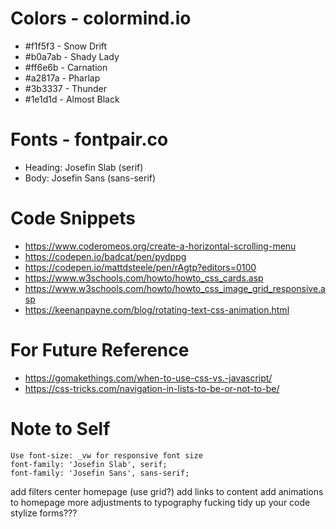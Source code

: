 # Colors - colormind.io
* #f1f5f3 - Snow Drift
* #b0a7ab - Shady Lady
* #ff6e6b - Carnation
* #a2817a - Pharlap
* #3b3337 - Thunder
* #1e1d1d - Almost Black

# Fonts - fontpair.co
* Heading: Josefin Slab (serif)
* Body: Josefin Sans (sans-serif)

# Code Snippets
* https://www.coderomeos.org/create-a-horizontal-scrolling-menu
* https://codepen.io/badcat/pen/pydppg
* https://codepen.io/mattdsteele/pen/rAgtp?editors=0100
* https://www.w3schools.com/howto/howto_css_cards.asp
* https://www.w3schools.com/howto/howto_css_image_grid_responsive.asp
* https://keenanpayne.com/blog/rotating-text-css-animation.html

# For Future Reference
* https://gomakethings.com/when-to-use-css-vs.-javascript/
* https://css-tricks.com/navigation-in-lists-to-be-or-not-to-be/
    
# Note to Self
    Use font-size: _vw for responsive font size
    font-family: 'Josefin Slab', serif;
    font-family: 'Josefin Sans', sans-serif;

add filters
center homepage (use grid?)
add links to content
add animations to homepage
more adjustments to typography
fucking tidy up your code
stylize forms???